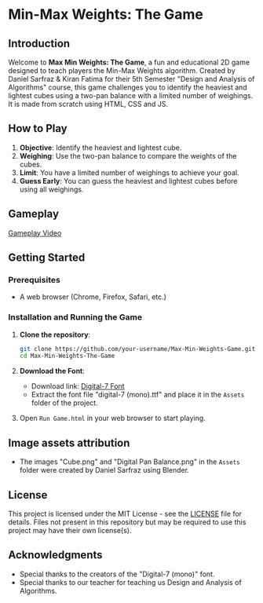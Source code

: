 # Min-Max Weights: The Game

## Introduction

Welcome to **Max Min Weights: The Game**, a fun and educational 2D game designed to teach players the Min-Max Weights algorithm. Created by Daniel Sarfraz & Kiran Fatima for their 5th Semester "Design and Analysis of Algorithms" course, this game challenges you to identify the heaviest and lightest cubes using a two-pan balance with a limited number of weighings.
It is made from scratch using HTML, CSS and JS.

## How to Play

1. **Objective**: Identify the heaviest and lightest cube.
2. **Weighing**: Use the two-pan balance to compare the weights of the cubes.
3. **Limit**: You have a limited number of weighings to achieve your goal.
4. **Guess Early**: You can guess the heaviest and lightest cubes before using all weighings.

## Gameplay
[Gameplay Video]()

## Getting Started

### Prerequisites

- A web browser (Chrome, Firefox, Safari, etc.)

### Installation and Running the Game

1. **Clone the repository**:
   ```bash
   git clone https://github.com/your-username/Max-Min-Weights-Game.git
   cd Max-Min-Weights-The-Game
   ```

2. **Download the Font**:
   - Download link: [Digital-7 Font](https://www.dafont.com/digital-7.font)
   - Extract the font file "digital-7 (mono).ttf" and place it in the `Assets` folder of the project.

3. Open `Run Game.html` in your web browser to start playing.

## Image assets attribution

- The images "Cube.png" and "Digital Pan Balance.png" in the `Assets` folder were created by Daniel Sarfraz using Blender.

## License

This project is licensed under the MIT License - see the [LICENSE](LICENSE) file for details.
Files not present in this repository but may be required to use this project may have their own license(s).

## Acknowledgments

- Special thanks to the creators of the "Digital-7 (mono)" font.
- Special thanks to our teacher for teaching us Design and Analysis of Algorithms.
